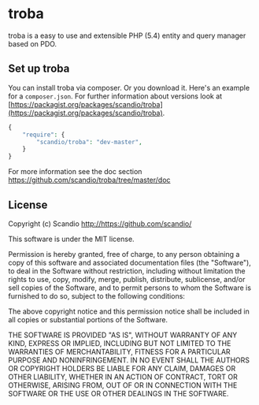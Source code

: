 troba
=====

troba is a easy to use and extensible PHP (5.4) entity and query manager based on PDO.

## Set up troba

You can install troba via composer. Or you download it. Here's an example for a `composer.json`.
For further information about versions look at [https://packagist.org/packages/scandio/troba](https://packagist.org/packages/scandio/troba).

```php
{
    "require": {
        "scandio/troba": "dev-master",
    }
}
```

For more information see the doc section https://github.com/scandio/troba/tree/master/doc

## License

Copyright (c) Scandio <http://https://github.com/scandio/>

This software is under the MIT license.

Permission is hereby granted, free of charge, to any person obtaining a copy
of this software and associated documentation files (the "Software"), to deal
in the Software without restriction, including without limitation the rights
to use, copy, modify, merge, publish, distribute, sublicense, and/or sell
copies of the Software, and to permit persons to whom the Software is furnished
to do so, subject to the following conditions:

The above copyright notice and this permission notice shall be included in all
copies or substantial portions of the Software.

THE SOFTWARE IS PROVIDED "AS IS", WITHOUT WARRANTY OF ANY KIND, EXPRESS OR
IMPLIED, INCLUDING BUT NOT LIMITED TO THE WARRANTIES OF MERCHANTABILITY,
FITNESS FOR A PARTICULAR PURPOSE AND NONINFRINGEMENT. IN NO EVENT SHALL THE
AUTHORS OR COPYRIGHT HOLDERS BE LIABLE FOR ANY CLAIM, DAMAGES OR OTHER
LIABILITY, WHETHER IN AN ACTION OF CONTRACT, TORT OR OTHERWISE, ARISING FROM,
OUT OF OR IN CONNECTION WITH THE SOFTWARE OR THE USE OR OTHER DEALINGS IN
THE SOFTWARE.
